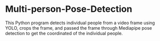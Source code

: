 # Multi-person-Pose-Detection
This Python program detects individual people from a video frame using YOLO, crops the frame, and passed the frame through Mediapipe pose detection to get the coordinated of the individual people. 
